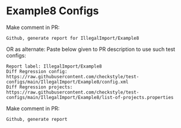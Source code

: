 # Example8 Configs
Make comment in PR:
```
Github, generate report for IllegalImport/Example8
```
OR as alternate:
Paste below given to PR description to use such test configs:
```
Report label: IllegalImport/Example8
Diff Regression config: https://raw.githubusercontent.com/checkstyle/test-configs/main/IllegalImport/Example8/config.xml
Diff Regression projects: https://raw.githubusercontent.com/checkstyle/test-configs/main/IllegalImport/Example8/list-of-projects.properties
```
Make comment in PR:
```
Github, generate report
```
